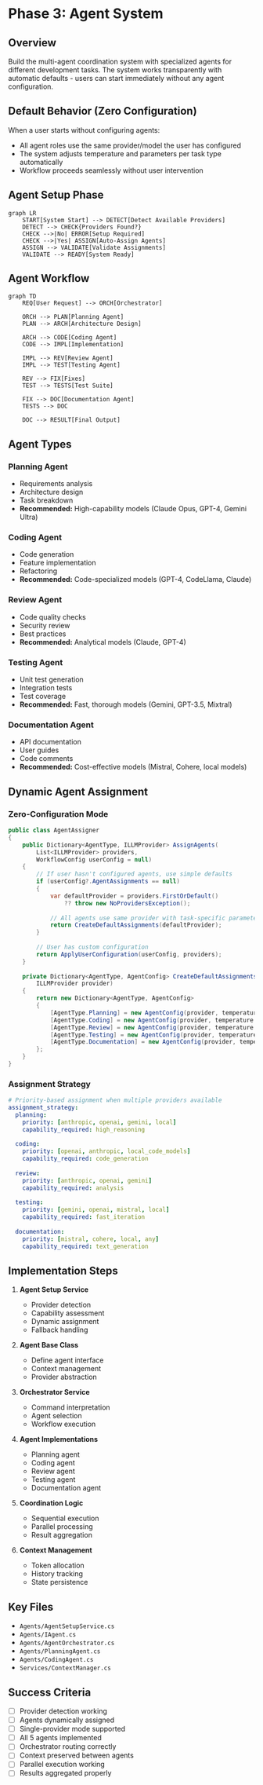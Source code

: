 # Phase 3: Agent System

## Overview
Build the multi-agent coordination system with specialized agents for different development tasks. The system works transparently with automatic defaults - users can start immediately without any agent configuration.

## Default Behavior (Zero Configuration)
When a user starts without configuring agents:
- All agent roles use the same provider/model the user has configured
- The system adjusts temperature and parameters per task type automatically
- Workflow proceeds seamlessly without user intervention

## Agent Setup Phase
```mermaid
graph LR
    START[System Start] --> DETECT[Detect Available Providers]
    DETECT --> CHECK{Providers Found?}
    CHECK -->|No| ERROR[Setup Required]
    CHECK -->|Yes| ASSIGN[Auto-Assign Agents]
    ASSIGN --> VALIDATE[Validate Assignments]
    VALIDATE --> READY[System Ready]
```

## Agent Workflow
```mermaid
graph TD
    REQ[User Request] --> ORCH[Orchestrator]
    
    ORCH --> PLAN[Planning Agent]
    PLAN --> ARCH[Architecture Design]
    
    ARCH --> CODE[Coding Agent]
    CODE --> IMPL[Implementation]
    
    IMPL --> REV[Review Agent]
    IMPL --> TEST[Testing Agent]
    
    REV --> FIX[Fixes]
    TEST --> TESTS[Test Suite]
    
    FIX --> DOC[Documentation Agent]
    TESTS --> DOC
    
    DOC --> RESULT[Final Output]
```

## Agent Types

### Planning Agent
- Requirements analysis
- Architecture design
- Task breakdown
- **Recommended:** High-capability models (Claude Opus, GPT-4, Gemini Ultra)

### Coding Agent
- Code generation
- Feature implementation
- Refactoring
- **Recommended:** Code-specialized models (GPT-4, CodeLlama, Claude)

### Review Agent
- Code quality checks
- Security review
- Best practices
- **Recommended:** Analytical models (Claude, GPT-4)

### Testing Agent
- Unit test generation
- Integration tests
- Test coverage
- **Recommended:** Fast, thorough models (Gemini, GPT-3.5, Mixtral)

### Documentation Agent
- API documentation
- User guides
- Code comments
- **Recommended:** Cost-effective models (Mistral, Cohere, local models)

## Dynamic Agent Assignment

### Zero-Configuration Mode
```csharp
public class AgentAssigner
{
    public Dictionary<AgentType, ILLMProvider> AssignAgents(
        List<ILLMProvider> providers, 
        WorkflowConfig userConfig = null)
    {
        // If user hasn't configured agents, use simple defaults
        if (userConfig?.AgentAssignments == null)
        {
            var defaultProvider = providers.FirstOrDefault() 
                ?? throw new NoProvidersException();
                
            // All agents use same provider with task-specific parameters
            return CreateDefaultAssignments(defaultProvider);
        }
        
        // User has custom configuration
        return ApplyUserConfiguration(userConfig, providers);
    }
    
    private Dictionary<AgentType, AgentConfig> CreateDefaultAssignments(
        ILLMProvider provider)
    {
        return new Dictionary<AgentType, AgentConfig>
        {
            [AgentType.Planning] = new AgentConfig(provider, temperature: 0.7),
            [AgentType.Coding] = new AgentConfig(provider, temperature: 0.3),
            [AgentType.Review] = new AgentConfig(provider, temperature: 0.2),
            [AgentType.Testing] = new AgentConfig(provider, temperature: 0.1),
            [AgentType.Documentation] = new AgentConfig(provider, temperature: 0.5)
        };
    }
}
```

### Assignment Strategy
```yaml
# Priority-based assignment when multiple providers available
assignment_strategy:
  planning:
    priority: [anthropic, openai, gemini, local]
    capability_required: high_reasoning
    
  coding:
    priority: [openai, anthropic, local_code_models]
    capability_required: code_generation
    
  review:
    priority: [anthropic, openai, gemini]
    capability_required: analysis
    
  testing:
    priority: [gemini, openai, mistral, local]
    capability_required: fast_iteration
    
  documentation:
    priority: [mistral, cohere, local, any]
    capability_required: text_generation
```

## Implementation Steps

1. **Agent Setup Service**
   - Provider detection
   - Capability assessment
   - Dynamic assignment
   - Fallback handling

2. **Agent Base Class**
   - Define agent interface
   - Context management
   - Provider abstraction

3. **Orchestrator Service**
   - Command interpretation
   - Agent selection
   - Workflow execution

4. **Agent Implementations**
   - Planning agent
   - Coding agent
   - Review agent
   - Testing agent
   - Documentation agent

5. **Coordination Logic**
   - Sequential execution
   - Parallel processing
   - Result aggregation

6. **Context Management**
   - Token allocation
   - History tracking
   - State persistence

## Key Files
- `Agents/AgentSetupService.cs`
- `Agents/IAgent.cs`
- `Agents/AgentOrchestrator.cs`
- `Agents/PlanningAgent.cs`
- `Agents/CodingAgent.cs`
- `Services/ContextManager.cs`

## Success Criteria
- [ ] Provider detection working
- [ ] Agents dynamically assigned
- [ ] Single-provider mode supported
- [ ] All 5 agents implemented
- [ ] Orchestrator routing correctly
- [ ] Context preserved between agents
- [ ] Parallel execution working
- [ ] Results aggregated properly